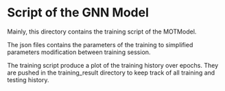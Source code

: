 # Script of the GNN Model

Mainly, this directory contains the training script of the MOTModel.

The json files contains the parameters of the training to simplified parameters modification between training session.

The training script produce a plot of the training history over epochs. They are pushed in the training_result directory to keep track of all training and testing history.